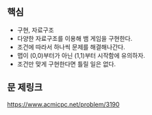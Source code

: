 ## 핵심

- 구현, 자료구조
- 다양한 자료구조를 이용해 뱀 게임을 구현한다.
- 조건에 따라서 하나씩 문제를 해결해나간다.
- 맵이 (0,0)부터가 아닌 (1,1)부터 시작함에 유의하자.
- 조건만 맞게 구현한다면 틀릴 일은 없다.

## 문 제링크

https://www.acmicpc.net/problem/3190
